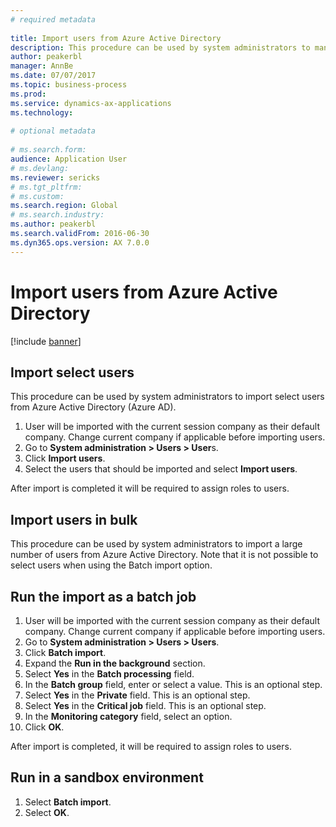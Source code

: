 ```yaml
--- 
# required metadata 
 
title: Import users from Azure Active Directory
description: This procedure can be used by system administrators to manually import selected users or to import a large number of users from Azure Active Directory. 
author: peakerbl
manager: AnnBe 
ms.date: 07/07/2017
ms.topic: business-process 
ms.prod:  
ms.service: dynamics-ax-applications 
ms.technology:  
 
# optional metadata 
 
# ms.search.form:   
audience: Application User 
# ms.devlang:  
ms.reviewer: sericks
# ms.tgt_pltfrm:  
# ms.custom:  
ms.search.region: Global
# ms.search.industry: 
ms.author: peakerbl
ms.search.validFrom: 2016-06-30 
ms.dyn365.ops.version: AX 7.0.0 
---
```

# Import users from Azure Active Directory

[!include [banner](../../includes/banner.md)]

## Import select users

This procedure can be used by system administrators to import select users from Azure Active Directory (Azure AD).

1. User will be imported with the current session company as their default company. Change current company if applicable before importing users.
2. Go to **System administration > Users > User**s.
3. Click **Import users**.
4. Select the users that should be imported and select **Import users**.

After import is completed it will be required to assign roles to users.

## Import users in bulk

This procedure can be used by system administrators to import a large number of users from Azure Active Directory.
Note that it is not possible to select users when using the Batch import option.

## Run the import as a batch job
1. User will be imported with the current session company as their default company. Change current company if applicable before importing users.
2. Go to **System administration > Users > Users**.
3. Click **Batch import**.
4. Expand the **Run in the background** section.
4. Select **Yes** in the **Batch processing** field.
6. In the **Batch group** field, enter or select a value. This is an optional step.  
7. Select **Yes** in the **Private** field. This is an optional step.  
8. Select **Yes** in the **Critical job** field. This is an optional step.  
9. In the **Monitoring category** field, select an option.
10. Click **OK**.

After import is completed, it will be required to assign roles to users.

## Run in a sandbox environment
1. Select **Batch import**.
2. Select **OK**.
